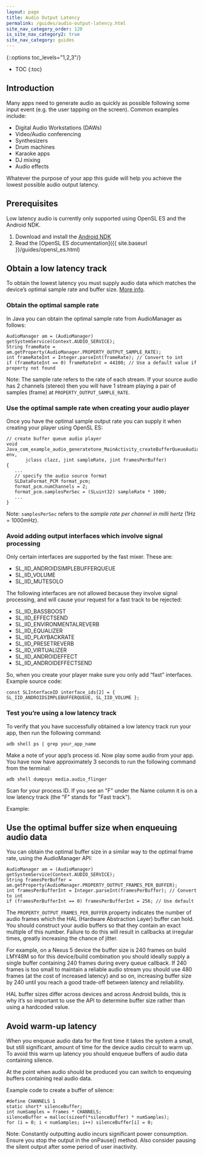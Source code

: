 ```yaml
---
layout: page
title: Audio Output Latency
permalink: /guides/audio-output-latency.html
site_nav_category_order: 120
is_site_nav_category2: true
site_nav_category: guides
---
```


{::options toc_levels="1,2,3"/}

* TOC
{:toc}

## Introduction
Many apps need to generate audio as quickly as possible following some input event (e.g. the user tapping on the screen). Common examples include:

- Digital Audio Workstations (DAWs)
- Video/Audio conferencing
- Synthesizers
- Drum machines
- Karaoke apps
- DJ mixing
- Audio effects

Whatever the purpose of your app this guide will help you achieve the lowest possible audio output latency.

## Prerequisites
Low latency audio is currently only supported using OpenSL ES and the Android NDK.

1. Download and install the [Android NDK](https://developer.android.com/tools/sdk/ndk/index.html)
2. Read the [OpenSL ES documentation]({{ site.baseurl }}/guides/opensl_es.html)

## Obtain a low latency track
To obtain the lowest latency you must supply audio data which matches the device’s optimal sample rate and buffer size. [More info](https://source.android.com/devices/audio/latency_design.html).

### Obtain the optimal sample rate
In Java you can obtain the optimal sample rate from AudioManager as follows:

    AudioManager am = (AudioManager) getSystemService(Context.AUDIO_SERVICE);
    String frameRate = am.getProperty(AudioManager.PROPERTY_OUTPUT_SAMPLE_RATE);
    int frameRateInt = Integer.parseInt(frameRate); // Convert to int
    if (frameRateInt == 0) frameRateInt = 44100; // Use a default value if property not found

Note: The sample rate refers to the rate of each stream. If your source audio has 2 channels
(stereo) then you will have 1 stream playing a pair of samples (frame) at `PROPERTY_OUTPUT_SAMPLE_RATE`.

### Use the optimal sample rate when creating your audio player
Once you have the optimal sample output rate you can supply it when creating your player using OpenSL ES:

    // create buffer queue audio player
    void Java_com_example_audio_generatetone_MainActivity_createBufferQueueAudioPlayer(JNIEnv* env,
           jclass clazz, jint sampleRate, jint framesPerBuffer)
    {
       ...
       // specify the audio source format
       SLDataFormat_PCM format_pcm;
       format_pcm.numChannels = 2;
       format_pcm.samplesPerSec = (SLuint32) sampleRate * 1000;
       ...
    }

Note: `samplesPerSec` refers to the *sample rate per channel in milli hertz* (1Hz = 1000mHz).


### Avoid adding output interfaces which involve signal processing
Only certain interfaces are supported by the fast mixer. These are:

- SL_IID_ANDROIDSIMPLEBUFFERQUEUE
- SL_IID_VOLUME
- SL_IID_MUTESOLO

The following interfaces are not allowed because they involve signal processing, and will cause your request for a fast track to be rejected:

- SL_IID_BASSBOOST
- SL_IID_EFFECTSEND
- SL_IID_ENVIRONMENTALREVERB
- SL_IID_EQUALIZER
- SL_IID_PLAYBACKRATE
- SL_IID_PRESETREVERB
- SL_IID_VIRTUALIZER
- SL_IID_ANDROIDEFFECT
- SL_IID_ANDROIDEFFECTSEND

So, when you create your player make sure you only add “fast” interfaces. Example source code:

    const SLInterfaceID interface_ids[2] = { SL_IID_ANDROIDSIMPLEBUFFERQUEUE, SL_IID_VOLUME };

### Test you’re using a low latency track
To verify that you have successfully obtained a low latency track run your app, then run the following command:

    adb shell ps | grep your_app_name

Make a note of your app’s process id. Now play some audio from your app. You have now have approximately 3 seconds to run the following command from the terminal:

    adb shell dumpsys media.audio_flinger

Scan for your process ID.  If you see an "F" under the Name column it is on a low latency track
(the "F" stands for "Fast track").

Example:



## Use the optimal buffer size when enqueuing audio data
You can obtain the optimal buffer size in a similar way to the optimal frame rate, using the AudioManager API:

    AudioManager am = (AudioManager) getSystemService(Context.AUDIO_SERVICE);
    String framesPerBuffer = am.getProperty(AudioManager.PROPERTY_OUTPUT_FRAMES_PER_BUFFER);
    int framesPerBufferInt = Integer.parseInt(framesPerBuffer); // Convert to int
    if (framesPerBufferInt == 0) framesPerBufferInt = 256; // Use default

The `PROPERTY_OUTPUT_FRAMES_PER_BUFFER` property indicates the number of audio frames which the HAL (Hardware Abstraction Layer) buffer can hold. You should construct your audio buffers so that they contain an exact multiple of this number. Failure to do this will result in callbacks at irregular times, greatly increasing the chance of jitter.

For example, on a Nexus 5 device the buffer size is 240 frames on build LMY48M so for this device/build combination you should ideally supply a single buffer containing 240 frames during every queue callback. If 240 frames is too small to maintain a reliable audio stream you should use 480 frames (at the cost of increased latency) and so on, increasing buffer size by 240 until you reach a good trade-off between latency and reliability.

HAL buffer sizes differ across devices and across Android builds, this is why it’s so important to use the API to determine buffer size rather than using a hardcoded value.

## Avoid warm-up latency
When you enqueue audio data for the first time it takes the system a small, but still significant, amount of time for the device audio circuit to warm up. To avoid this warm up latency you should enqueue buffers of audio data containing silence.

At the point when audio should be produced you can switch to enqueuing buffers containing real audio data.

Example code to create a buffer of silence:


    #define CHANNELS 1
    static short* silenceBuffer;
    int numSamples = frames * CHANNELS;
    silenceBuffer = malloc(sizeof(*silenceBuffer) * numSamples);
    for (i = 0; i < numSamples; i++) silenceBuffer[i] = 0;

Note: Constantly outputting audio incurs significant power consumption. Ensure you stop the output in the onPause() method. Also consider pausing the silent output after some period of user inactivity.
